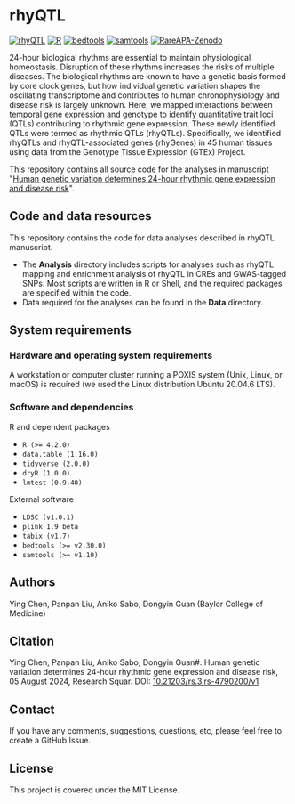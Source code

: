 # rhyQTL


[![rhyQTL](https://img.shields.io/badge/release-v1.0-brightgreen)]([https://example.com/release](https://github.com/YingChen10/rhyQTL/))
[![R](https://img.shields.io/badge/R-4.2.0-brightgreen)]([https://example.com/R](https://cran.r-project.org/))
[![bedtools](https://img.shields.io/badge/bedtools-v2.27.1-brightgreen)](https://bedtools.readthedocs.io/en/latest/)
[![samtools](https://img.shields.io/badge/samtools-v1.10-brightgreen)](https://www.htslib.org/)
[![RareAPA-Zenodo](https://img.shields.io/badge/Zenodo-brightgreen)](https://zenodo.org/records/11371829)

24-hour biological rhythms are essential to maintain physiological homeostasis. Disruption of these rhythms increases the risks of multiple diseases. The biological rhythms are known to have a genetic basis formed by core clock genes, but how individual genetic variation shapes the oscillating transcriptome and contributes to human chronophysiology and disease risk is largely unknown. Here, we mapped interactions between temporal gene expression and genotype to identify quantitative trait loci (QTLs) contributing to rhythmic gene expression. These newly identified QTLs were termed as rhythmic QTLs (rhyQTLs). Specifically, we identified rhyQTLs and rhyQTL-associated genes (rhyGenes) in 45 human tissues using data from the Genotype Tissue Expression (GTEx) Project. 

This repository contains all source code for the analyses in manuscript "[Human genetic variation determines 24-hour rhythmic gene expression and disease risk](https://www.researchsquare.com/article/rs-4790200/v1)".

## Code and data resources
This repository contains the code for data analyses described in rhyQTL manuscript. 
- The **Analysis** directory includes scripts for analyses such as rhyQTL mapping and enrichment analysis of rhyQTL in CREs and GWAS-tagged SNPs. Most scripts are written in R or Shell, and the required packages are specified within the code.
- Data required for the analyses can be found in the **Data** directory.

## System requirements
### Hardware and operating system requirements
A workstation or computer cluster running a POXIS system (Unix, Linux, or macOS) is required (we used the Linux distribution Ubuntu 20.04.6 LTS).
### Software and dependencies
R and dependent packages
- `R (>= 4.2.0)`
- `data.table (1.16.0)`
- `tidyverse (2.0.0)`
- `dryR (1.0.0)`
- `lmtest (0.9.40)`

External software
- `LDSC (v1.0.1)`
- `plink 1.9 beta`
- `tabix (v1.7)`
- `bedtools (>= v2.30.0)`
- `samtools (>= v1.10)`

## Authors
Ying Chen, Panpan Liu, Aniko Sabo, Dongyin Guan (Baylor College of Medicine)

## Citation
Ying Chen, Panpan Liu, Aniko Sabo, Dongyin Guan#. Human genetic variation determines 24-hour rhythmic gene expression and disease risk, 05 August 2024, Research Squar. DOI: [10.21203/rs.3.rs-4790200/v1](https://doi.org/10.21203/rs.3.rs-4790200/v1)

## Contact
If you have any comments, suggestions, questions, etc, please feel free to create a GitHub Issue.

## License
This project is covered under the MIT License.

